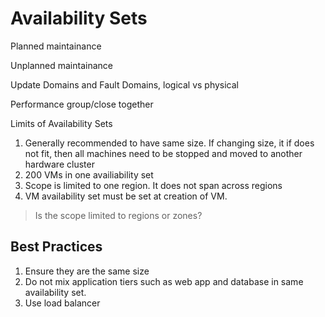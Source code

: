 # Availability Sets

Planned maintainance

Unplanned maintainance

Update Domains and Fault Domains, logical vs physical

Performance group/close together

Limits of Availability Sets
1. Generally recommended to have same size. If changing size, it if does not fit, then all machines need to be stopped and moved to another hardware cluster
2. 200 VMs in one availiability set
3. Scope is limited to one region. It does not span across regions
4. VM availability set must be set at creation of VM.
> Is the scope limited to regions or zones?

## Best Practices

1. Ensure they are the same size
2. Do not mix application tiers such as web app and database in same availability set.
3. Use load balancer

